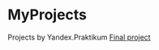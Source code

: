 # MyProjects
Projects by Yandex.Praktikum
[Final project](https://github.com/Jeniua/MyProjects/tree/main/final_project)
